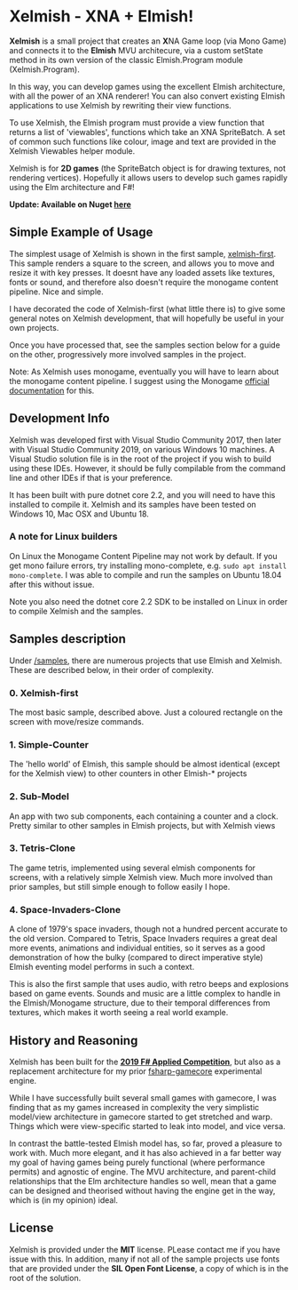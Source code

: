 # Xelmish - XNA + Elmish!

**Xelmish** is a small project that creates an **X**NA Game loop (via Mono Game) and connects it to the **Elmish** MVU architecure, via a custom setState method in its own version of the classic Elmish.Program module (Xelmish.Program). 

In this way, you can develop games using the excellent Elmish architecture, with all the power of an XNA renderer! You can also convert existing Elmish applications to use Xelmish by rewriting their view functions.

To use Xelmish, the Elmish program must provide a view function that returns a list of 'viewables', functions which take an XNA SpriteBatch. A set of common such functions like colour, image and text are provided in the Xelmish Viewables helper module.

Xelmish is for **2D games** (the SpriteBatch object is for drawing textures, not rendering vertices). Hopefully it allows users to develop such games rapidly using the Elm architecture and F#!

**Update: Available on Nuget [here](https://www.nuget.org/packages/xelmish)**

## Simple Example of Usage

The simplest usage of Xelmish is shown in the first sample, [xelmish-first](./samples/xelmish-first/Program.fs). This sample renders a square to the screen, and allows you to move and resize it with key presses. It doesnt have any loaded assets like textures, fonts or sound, and therefore also doesn't require the monogame content pipeline. Nice and simple.

I have decorated the code of Xelmish-first (what little there is) to give some general notes on Xelmish development, that will hopefully be useful in your own projects.

Once you have processed that, see the samples section below for a guide on the other, progressively more involved samples in the project.

Note: As Xelmish uses monogame, eventually you will have to learn about the monogame content pipeline. I suggest using the Monogame [official documentation](http://www.monogame.net/documentation/?page=Using_The_Pipeline_Tool) for this.

## Development Info

Xelmish was developed first with Visual Studio Community 2017, then later with Visual Studio Community 2019, on various Windows 10 machines. A Visual Studio solution file is in the root of the project if you wish to build using these IDEs. However, it should be fully compilable from the command line and other IDEs if that is your preference.

It has been built with pure dotnet core 2.2, and you will need to have this installed to compile it. Xelmish and its samples have been tested on Windows 10, Mac OSX and Ubuntu 18.

### A note for Linux builders

On Linux the Monogame Content Pipeline may not work by default. If you get mono failure errors, try installing mono-complete, e.g. `sudo apt install mono-complete`. I was able to compile and run the samples on Ubuntu 18.04 after this without issue.

Note you also need the dotnet core 2.2 SDK to be installed on Linux in order to compile Xelmish and the samples.

## Samples description

Under [/samples](./samples), there are numerous projects that use Elmish and Xelmish. These are described below, in their order of complexity.

### 0. Xelmish-first

The most basic sample, described above. Just a coloured rectangle on the screen with move/resize commands.

### 1. Simple-Counter

The 'hello world' of Elmish, this sample should be almost identical (except for the Xelmish view) to other counters in other Elmish-* projects

### 2. Sub-Model

An app with two sub components, each containing a counter and a clock. Pretty similar to other samples in Elmish projects, but with Xelmish views

### 3. Tetris-Clone

The game tetris, implemented using several elmish components for screens, with a relatively simple Xelmish view. Much more involved than prior samples, but still simple enough to follow easily I hope.

### 4. Space-Invaders-Clone

A clone of 1979's space invaders, though not a hundred percent accurate to the old version. Compared to Tetris, Space Invaders requires a great deal more events, animations and individual entities, so it serves as a good demonstration of how the bulky (compared to direct imperative style) Elmish eventing model performs in such a context.

This is also the first sample that uses audio, with retro beeps and explosions based on game events. Sounds and music are a little complex to handle in the Elmish/Monogame structure, due to their temporal differences from textures, which makes it worth seeing a real world example.

## History and Reasoning

Xelmish has been built for the **[2019 F# Applied Competition](http://foundation.fsharp.org/applied_fsharp_challenge)**, but also as a replacement architecture for my prior [fsharp-gamecore](https://github.com/ChrisPritchard/fsharp-gamecore) experimental engine. 

While I have successfully built several small games with gamecore, I was finding that as my games increased in complexity the very simplistic model/view architecture in gamecore started to get stretched and warp. Things which were view-specific started to leak into model, and vice versa. 

In contrast the battle-tested Elmish model has, so far, proved a pleasure to work with. Much more elegant, and it has also achieved in a far better way my goal of having games being purely functional (where performance permits) and agnostic of engine. The MVU architecture, and parent-child relationships that the Elm architecture handles so well, mean that a game can be designed and theorised without having the engine get in the way, which is (in my opinion) ideal.

## License

Xelmish is provided under the **MIT** license. PLease contact me if you have issue with this. In addition, many if not all of the sample projects use fonts that are provided under the **SIL Open Font License**, a copy of which is in the root of the solution.
